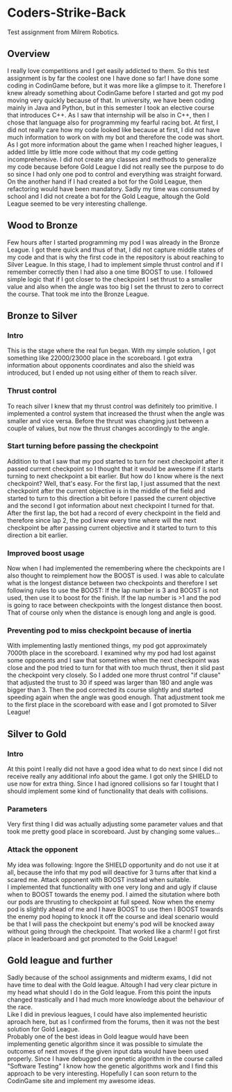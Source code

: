 # Coders-Strike-Back
Test assignment from Milrem Robotics.
## Overview
I really love competitions and I get easily addicted to them. So this test assignment is by far the coolest one I have done so far! I have done some coding in CodinGame before, but it was more like a glimpse to it. Therefore I knew already something about CodinGame before I started and got my pod moving very quickly because of that.
In university, we have been coding mainly in Java and Python, but in this semester I took an elective course that introduces C++. As I saw that internship will be also in C++, then I chose that language also for programming my fearful racing bot. At first, I did not really care how my code looked like because at first, I did not have much information to work on with my bot and therefore the code was short. As I got more information about the game when I reached higher leagues, I added little by little more code without that my code getting incomprehensive. I did not create any classes and methods to generalize my code because before Gold League I did not really see the purpose to do so since I had only one pod to control and everything was straight forward. On the another hand if I had created a bot for the Gold League, then refactoring would have been mandatory. Sadly my time was consumed by school and I did not create a bot for the Gold League, altough the Gold League seemed to be very interesting challenge.   
## Wood to Bronze
Few hours after I started programming my pod I was already in the Bronze League. I got there quick and thus of that, I did not capture middle states of my code and that is why the first code in the repository is about reaching to Silver League. 
In this stage, I had to implement simple thrust control and if I remember correctly then I had also a one time BOOST to use.  I followed simple logic that if I got closer to the checkpoint I set thrust to a smaller value and also when the angle was too big I set the thrust to zero to correct the course. That took me into the Bronze League.

## Bronze to Silver
### Intro     
This is the stage where the real fun began. With my simple solution, I got something like 22000/23000 place in the scoreboard. I got extra information about opponents coordinates and also the shield was introduced, but I ended up not using either of them to reach silver. 

### Thrust control     
To reach silver I knew that my thrust control was definitely too primitive. I implemented a control system that increased the thrust when the angle was smaller and vice versa. Before the thrust was changing just between a couple of values, but now the thrust changes accordingly to the angle. 

### Start turning before passing the checkpoint     
Addition to that I saw that my pod started to turn for next checkpoint after it passed current checkpoint so I thought that it would be awesome if it starts turning to next checkpoint a bit earlier. But how do I know where is the next checkpoint? Well, that's easy. For the first lap, I just assumed that the next checkpoint after the current objective is in the middle of the field and started to turn to this direction a bit before I passed the current objective and the second I got information about next checkpoint I turned for that. After the first lap, the bot had a record of every checkpoint in the field and therefore since lap 2, the pod knew every time where will the next checkpoint be after passing current objective and it started to turn to this direction a bit earlier.    

### Improved boost usage     
Now when I had implemented the remembering where the checkpoints are I also thought to reimplement how the BOOST is used. I was able to calculate what is the longest distance between two checkpoints and therefore I set following rules to use the BOOST:
If the lap number is 3 and BOOST is not used, then use it to boost for the finish.
If the lap number is >1 and the pod is going to race between checkpoints with the longest distance then boost. That of course only when the distance is enough long and angle is good.   

### Preventing pod to miss checkpoint because of inertia     
With implementing lastly mentioned things, my pod got approximately 7000th place in the scoreboard. I examined why my pod had lost against some opponents and I saw that sometimes when the next checkpoint was close and the pod tried to turn for that with too much thrust, then it slid past the checkpoint very closely. So I added one more thrust control "if clause" that adjusted the trust to 30 if speed was larger than 180 and angle was bigger than 3. Then the pod corrected its course slightly and started speeding again when the angle was good enough. That adjustment took me to the first place in the scoreboard with ease and I got promoted to Silver League!

## Silver to Gold
### Intro     
At this point I really did not have a good idea what to do next since I did not receive really any additional info about the game. I got only the SHIELD to use now for extra thing. Since I had ignored collisions so far I tought that I should implement some kind of functionality that deals with collisions.

### Parameters
Very first thing I did was actually adjusting some parameter values and that took me pretty good place in scoreboard. Just by changing some values...

### Attack the opponent
My idea was following: 
Ingore the SHIELD opportunity and do not use it at all, because the info that my pod will deactive for 3 turns after that kind a scared me. Attack opponent with BOOST instead when suitable.   
I implemented that functionality with one very long and and ugly if clause when to BOOST towards the enemy pod. I aimed the situtation where both our pods are thrusting to checkpoint at full speed. Now when the enemy pod is slightly ahead of me and I have BOOST to use then I BOOST towards the enemy pod hoping to knock it off the course and ideal scenario would be that I will pass the checkpoint but enemy's pod will be knocked away without going through the checkpoint. That worked like a charm! I got first place in leaderboard and got promoted to the Gold League!


## Gold league and further
Sadly because of the school assignments and midterm exams, I did not have time to deal with the Gold league. Altough I had very clear picture in my head what should I do in the Gold league. From this point the inputs changed trastically and I had much more knowledge about the behaviour of the race.    
Like I did in previous leagues, I could have also implemented heuristic aproach here, but as I confirmed from the forums, then it was not the best solution for Gold League.   
Probably one of the best ideas in Gold league would have been implementing genetic algorithm since it was possible to simulate the outcomes of next moves if the given input data would have been used properly. Since I have debugged one genetic algorithm in the course called "Software Testing" I know how the genetic algorithms work and I find this approach to be very interesting. Hopefully I can soon return to the CodinGame site and implement my awesome ideas.







